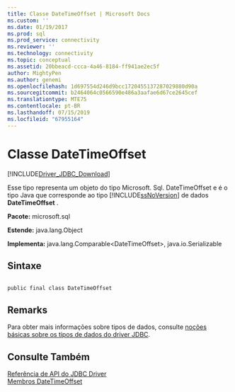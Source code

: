 ```yaml
---
title: Classe DateTimeOffset | Microsoft Docs
ms.custom: ''
ms.date: 01/19/2017
ms.prod: sql
ms.prod_service: connectivity
ms.reviewer: ''
ms.technology: connectivity
ms.topic: conceptual
ms.assetid: 20bbeacd-ccca-4a46-8184-ff941ae2ec5f
author: MightyPen
ms.author: genemi
ms.openlocfilehash: 1d697554d246d9bcc1720455137287029880d90a
ms.sourcegitcommit: b2464064c0566590e486a3aafae6d67ce2645cef
ms.translationtype: MTE75
ms.contentlocale: pt-BR
ms.lasthandoff: 07/15/2019
ms.locfileid: "67955164"
---
```

# <a name="datetimeoffset-class"></a>Classe DateTimeOffset
[!INCLUDE[Driver_JDBC_Download](../../../includes/driver_jdbc_download.md)]

  Esse tipo representa um objeto do tipo Microsoft. Sql. DateTimeOffset e é o tipo Java que corresponde ao tipo [!INCLUDE[ssNoVersion](../../../includes/ssnoversion-md.md)] de dados **DateTimeOffset** .  
  
 **Pacote:** microsoft.sql  
  
 **Estende:** java.lang.Object  
  
 **Implementa:** java.lang.Comparable\<DateTimeOffset>, java.io.Serializable  
  
## <a name="syntax"></a>Sintaxe  
  
```  
  
public final class DateTimeOffset  
```  
  
## <a name="remarks"></a>Remarks  
 Para obter mais informações sobre tipos de dados, consulte [noções básicas sobre os tipos de dados do driver JDBC](../../../connect/jdbc/understanding-the-jdbc-driver-data-types.md).  
  
## <a name="see-also"></a>Consulte Também  
 [Referência de API do JDBC Driver](../../../connect/jdbc/reference/jdbc-driver-api-reference.md)   
 [Membros DateTimeOffset](../../../connect/jdbc/reference/datetimeoffset-members.md)  
  
  
